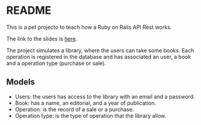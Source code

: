 # README

This is a pet projecto to teach how a Ruby on Rails API Rest works.

The link to the slides is [here](https://docs.google.com/presentation/d/1xa_ulU-eyycvmfyJsRIyWK3E-8XSpnWmGQv3PHrvOxY/edit?usp=sharing).

The project simulates a library, where the users can take some books. Each operation is registered in the database and has associated an user, a book and a operation type (purchase or sale).

## Models

- Users: the users has access to the library with an email and a password.
- Book: has a name, an editorial, and a year of publication.
- Operation: is the record of a sale or a purchase.
- Operation type: is the type of operation that the library allow.
